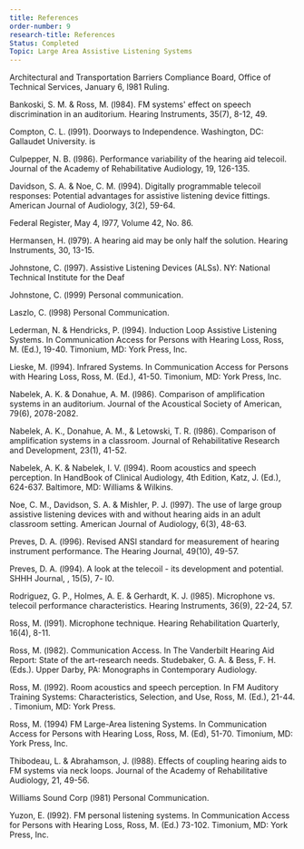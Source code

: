 ```yaml
---
title: References
order-number: 9
research-title: References
Status: Completed
Topic: Large Area Assistive Listening Systems 
---
```


Architectural and Transportation Barriers Compliance Board, Office of Technical Services, January 6, l981 Ruling.

Bankoski, S. M. & Ross, M. (l984). FM systems' effect on speech discrimination in an auditorium. Hearing Instruments, 35(7), 8-12, 49.

Compton, C. L. (l991). Doorways to Independence. Washington, DC: Gallaudet University. is

Culpepper, N. B. (l986). Performance variability of the hearing aid telecoil. Journal of the Academy of Rehabilitative Audiology, 19, 126-135.

Davidson, S. A. & Noe, C. M. (l994). Digitally programmable telecoil responses: Potential advantages for assistive listening device fittings. American Journal of Audiology, 3(2), 59-64.

Federal Register, May 4, l977, Volume 42, No. 86.

Hermansen, H. (l979). A hearing aid may be only half the solution. Hearing Instruments, 30, 13-15.

Johnstone, C. (l997). Assistive Listening Devices (ALSs). NY: National Technical Institute for the Deaf

Johnstone, C. (l999) Personal communication.

Laszlo, C. (l998) Personal Communication.

Lederman, N. & Hendricks, P. (l994). Induction Loop Assistive Listening Systems. In Communication Access for Persons with Hearing Loss, Ross, M. (Ed.), 19-40. Timonium, MD: York Press, Inc.

Lieske, M. (l994). Infrared Systems. In Communication Access for Persons with Hearing Loss, Ross, M. (Ed.), 41-50. Timonium, MD: York Press, Inc.

Nabelek, A. K. & Donahue, A. M. (l986). Comparison of amplification systems in an auditorium. Journal of the Acoustical Society of American, 79(6), 2078-2082.

Nabelek, A. K., Donahue, A. M., & Letowski, T. R. (l986). Comparison of amplification systems in a classroom. Journal of Rehabilitative Research and Development, 23(1), 41-52.

Nabelek, A. K. & Nabelek, I. V. (l994). Room acoustics and speech perception. In HandBook of Clinical Audiology, 4th Edition, Katz, J. (Ed.), 624-637. Baltimore, MD: Williams & Wilkins.

Noe, C. M., Davidson, S. A. & Mishler, P. J. (l997). The use of large group assistive listening devices with and without hearing aids in an adult classroom setting. American Journal of Audiology, 6(3), 48-63.

Preves, D. A. (l996). Revised ANSI standard for measurement of hearing instrument performance. The Hearing Journal, 49(10), 49-57.

Preves, D. A. (l994). A look at the telecoil - its development and potential. SHHH Journal, , 15(5), 7- l0.

Rodriguez, G. P., Holmes, A. E. & Gerhardt, K. J. (l985). Microphone vs. telecoil performance characteristics. Hearing Instruments, 36(9), 22-24, 57.

Ross, M. (l991). Microphone technique. Hearing Rehabilitation Quarterly, 16(4), 8-11.

Ross, M. (l982). Communication Access. In The Vanderbilt Hearing Aid Report: State of the art-research needs. Studebaker, G. A. & Bess, F. H. (Eds.). Upper Darby, PA: Monographs in Contemporary Audiology.

Ross, M. (l992). Room acoustics and speech perception. In FM Auditory Training Systems: Characteristics, Selection, and Use, Ross, M. (Ed.), 21-44. . Timonium, MD: York Press.

Ross, M. (1994) FM Large-Area listening Systems. In Communication Access for Persons with Hearing Loss, Ross, M. (Ed), 51-70. Timonium, MD: York Press, Inc.

Thibodeau, L. & Abrahamson, J. (l988). Effects of coupling hearing aids to FM systems via neck loops. Journal of the Academy of Rehabilitative Audiology, 21, 49-56.

Williams Sound Corp (l981) Personal Communication.

Yuzon, E. (l992). FM personal listening systems. In Communication Access for Persons with Hearing Loss, Ross, M. (Ed.) 73-102. Timonium, MD: York Press, Inc.
